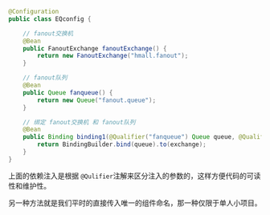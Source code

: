 ```java
@Configuration
public class EQconfig {

    // fanout交换机
    @Bean
    public FanoutExchange fanoutExchange() {
        return new FanoutExchange("hmall.fanout");
    }

    // fanout队列
    @Bean
    public Queue fanqueue() {
        return new Queue("fanout.queue");
    }

    // 绑定 fanout交换机 和 fanout队列
    @Bean
    public Binding binding1(@Qualifier("fanqueue") Queue queue, @Qualifier("fanoutExchange") FanoutExchange exchange) {
        return BindingBuilder.bind(queue).to(exchange);
    }
}

```

上面的依赖注入是根据 `@Qulifier`注解来区分注入的参数的，这样方便代码的可读性和维护性。

另一种方法就是我们平时的直接传入唯一的组件命名，那一种仅限于单人小项目。
